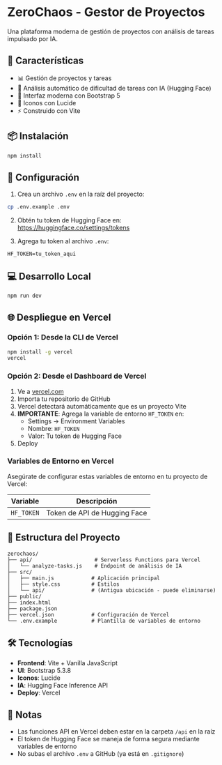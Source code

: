 # ZeroChaos - Gestor de Proyectos

Una plataforma moderna de gestión de proyectos con análisis de tareas impulsado por IA.

## 🚀 Características

- 📊 Gestión de proyectos y tareas
- 🤖 Análisis automático de dificultad de tareas con IA (Hugging Face)
- 💼 Interfaz moderna con Bootstrap 5
- 🎨 Iconos con Lucide
- ⚡ Construido con Vite

## 📦 Instalación

```bash
npm install
```

## 🔧 Configuración

1. Crea un archivo `.env` en la raíz del proyecto:
```bash
cp .env.example .env
```

2. Obtén tu token de Hugging Face en: https://huggingface.co/settings/tokens

3. Agrega tu token al archivo `.env`:
```
HF_TOKEN=tu_token_aqui
```

## 💻 Desarrollo Local

```bash
npm run dev
```

## 🌐 Despliegue en Vercel

### Opción 1: Desde la CLI de Vercel

```bash
npm install -g vercel
vercel
```

### Opción 2: Desde el Dashboard de Vercel

1. Ve a [vercel.com](https://vercel.com)
2. Importa tu repositorio de GitHub
3. Vercel detectará automáticamente que es un proyecto Vite
4. **IMPORTANTE**: Agrega la variable de entorno `HF_TOKEN` en:
   - Settings → Environment Variables
   - Nombre: `HF_TOKEN`
   - Valor: Tu token de Hugging Face
5. Deploy

### Variables de Entorno en Vercel

Asegúrate de configurar estas variables de entorno en tu proyecto de Vercel:

| Variable | Descripción |
|----------|-------------|
| `HF_TOKEN` | Token de API de Hugging Face |

## 📁 Estructura del Proyecto

```
zerochaos/
├── api/                    # Serverless Functions para Vercel
│   └── analyze-tasks.js    # Endpoint de análisis de IA
├── src/
│   ├── main.js            # Aplicación principal
│   ├── style.css          # Estilos
│   └── api/               # (Antigua ubicación - puede eliminarse)
├── public/
├── index.html
├── package.json
├── vercel.json            # Configuración de Vercel
└── .env.example           # Plantilla de variables de entorno
```

## 🛠️ Tecnologías

- **Frontend**: Vite + Vanilla JavaScript
- **UI**: Bootstrap 5.3.8
- **Iconos**: Lucide
- **IA**: Hugging Face Inference API
- **Deploy**: Vercel

## 📝 Notas

- Las funciones API en Vercel deben estar en la carpeta `/api` en la raíz
- El token de Hugging Face se maneja de forma segura mediante variables de entorno
- No subas el archivo `.env` a GitHub (ya está en `.gitignore`)
